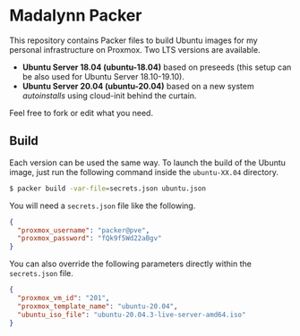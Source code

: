 # Madalynn Packer

This repository contains Packer files to build Ubuntu images for my personal infrastructure on Proxmox. Two LTS versions are available.

* **Ubuntu Server 18.04 (ubuntu-18.04)** based on preseeds (this setup can be also used for Ubuntu Server 18.10-19.10).
* **Ubuntu Server 20.04 (ubuntu-20.04)** based on a new system *autoinstalls* using cloud-init behind the curtain.

Feel free to fork or edit what you need.

## Build

Each version can be used the same way. To launch the build of the Ubuntu image, just run the following command inside the `ubuntu-XX.04` directory.

```sh
$ packer build -var-file=secrets.json ubuntu.json
```

You will need a `secrets.json` file like the following.

```json
{
  "proxmox_username": "packer@pve",
  "proxmox_password": "fQk9f5Wd22aBgv"
}
```

 You can also override the following parameters directly within the `secrets.json` file.

```json
{
  "proxmox_vm_id": "201",
  "proxmox_template_name": "ubuntu-20.04",
  "ubuntu_iso_file": "ubuntu-20.04.3-live-server-amd64.iso"
}
```
